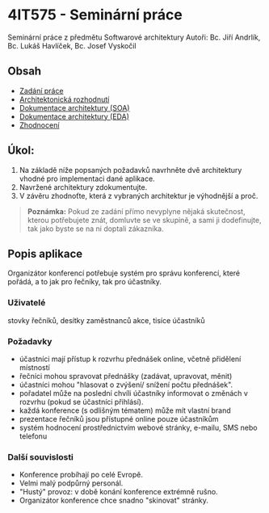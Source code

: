 # 4IT575 - Seminární práce
Seminární práce z předmětu Softwarové architektury
Autoři: Bc. Jiří Andrlík, Bc. Lukáš Havlíček, Bc. Josef Vyskočil

## Obsah
- [Zadání práce](#úkol)
- [Architektonická rozhodnutí](./ADR/README.md)
- [Dokumentace architektury (SOA)](./Dokumentace/SOA/README.md)
- [Dokumentace architektury (EDA)](./Dokumentace/EDA/README.md)
- [Zhodnocení](/Zhodnocení/README.md)

## Úkol:
1.	Na základě níže popsaných požadavků navrhněte dvě architektury vhodné pro implementaci dané aplikace.
2.	Navržené architektury zdokumentujte.
3.	V závěru zhodnoťte, která z vybraných architektur je výhodnější a proč.

> **Poznámka:**
> Pokud ze zadání přímo nevyplyne nějaká skutečnost, kterou potřebujete znát, domluvte se ve skupině, a sami ji dodefinujte, tak jako byste se na ni doptali zákazníka.

## Popis aplikace
Organizátor konferencí potřebuje systém pro správu konferencí, které pořádá, a to jak pro řečníky, tak pro účastníky.

### Uživatelé 
stovky řečníků, desítky zaměstnanců akce, tisíce účastníků

### Požadavky
-	účastníci mají přístup k rozvrhu přednášek online, včetně přidělení místností
-	řečníci mohou spravovat přednášky (zadávat, upravovat, měnit)
-	účastníci mohou "hlasovat o zvýšení/ snížení počtu přednášek".
-	pořadatel může na poslední chvíli účastníky informovat o změnách v rozvrhu (pokud se účastníci přihlásí).
-	každá konference (s odlišným tématem) může mít vlastní brand
-	prezentace řečníků jsou přístupné online pouze účastníkům
-	systém hodnocení prostřednictvím webové stránky, e-mailu, SMS nebo telefonu

### Další souvislosti
- Konference probíhají po celé Evropě.
- Velmi malý podpůrný personál.
- "Hustý" provoz: v době konání konference extrémně rušno.
- Organizátor konference chce snadno "skinovat" stránky.
